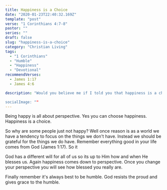 ```yaml
---
title: Happiness is a Choice
date: "2020-01-23T22:40:32.169Z"
template: "post"
verse: "1 Corinthians 4:7-8"
pastor: ""
series: ""
draft: false
slug: "happiness-is-a-choice"
category: "Christian Living"
tags:
  - "1 Corinthians"
  - "Humble"
  - "Happiness"
  - "Devotional"
recommendVerses: 
  - James 1:17
  - James 4:6

description: "Would you believe me if I told you that happiness is a choice? I strongly believe this is true and here is why.

socialImage: ""
---
```


Being happy is all about perspective. Yes you can choose happiness. Happiness is a choice.

So why are some people just not happy? Well once reason is as a world we have a tendency to focus on the things we don't have. Instead we should be grateful for the things we do have. Remember everything good in your life comes from God (James 1:17). So it

God has a different will for all of us so its up to Him how and when He blesses us. Again happiness comes down to perspective. Once you change your perspective you will see how blessed you really are. 

Finally remember it's always best to be humble. God resists the proud and gives grace to the humble.                           
